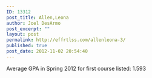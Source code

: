 ```yaml
---
ID: 13312
post_title: Allen,Leona
author: Joel DesArmo
post_excerpt: ""
layout: post
permalink: http://effrtlss.com/allenleona-3/
published: true
post_date: 2012-11-02 20:54:40
---
```

<p>Average GPA in Spring 2012 for first course listed: 1.593</p>